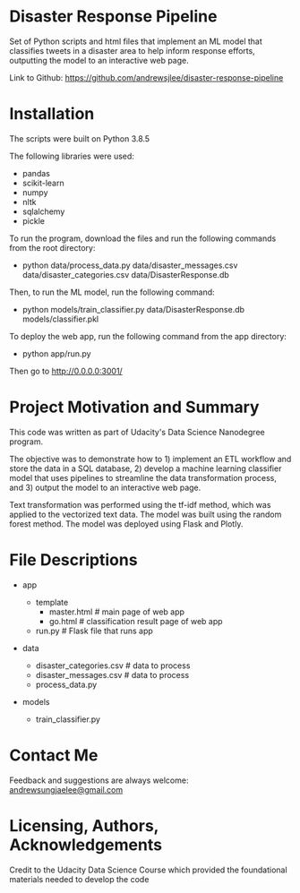 # Disaster Response Pipeline
Set of Python scripts and html files that implement an ML model that classifies tweets in a disaster area to help inform response efforts, outputting the model to an interactive web page.

Link to Github: https://github.com/andrewsjlee/disaster-response-pipeline

# Installation
The scripts were built on Python 3.8.5

The following libraries were used:
- pandas
- scikit-learn 
- numpy
- nltk
- sqlalchemy
- pickle

To run the program, download the files and run the following commands from the root directory:
- python data/process_data.py data/disaster_messages.csv data/disaster_categories.csv data/DisasterResponse.db

Then, to run the ML model, run the following command:
- python models/train_classifier.py data/DisasterResponse.db models/classifier.pkl

To deploy the web app, run the following command from the app directory:
- python app/run.py

Then go to http://0.0.0.0:3001/

# Project Motivation and Summary
This code was written as part of Udacity's Data Science Nanodegree program. 

The objective was to demonstrate how to 1) implement an ETL workflow and store the data in a SQL database, 2) develop a machine learning classifier model that uses pipelines to streamline the data transformation process, and 3) output the model to an interactive web page.

Text transformation was performed using the tf-idf method, which was applied to the vectorized text data. The model was built using the random forest method. The model was deployed using Flask and Plotly.

# File Descriptions
* app
  * template
    * master.html  # main page of web app
    * go.html  # classification result page of web app
  * run.py  # Flask file that runs app

* data
  * disaster_categories.csv  # data to process 
  * disaster_messages.csv  # data to process
  * process_data.py

* models
  * train_classifier.py

# Contact Me
Feedback and suggestions are always welcome: andrewsungjaelee@gmail.com

# Licensing, Authors, Acknowledgements
Credit to the Udacity Data Science Course which provided the foundational materials needed to develop the code
